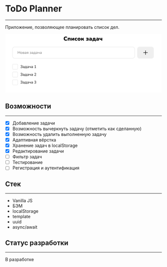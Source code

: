 # ToDo Planner
________
Приложение, позволяющее планировать список дел.

![screenshot](src/images/screenshot.png)

## Возможности
___
- [x] Добавление задачи
- [x] Возможность вычеркнуть задачу (отметить как сделанную)
- [x] Возможность удалить выполненную задачу
- [x] Адаптивная вёрстка
- [x] Хранение задач в localStorage 
- [x] Редактирование задачи
- [ ] Фильтр задач
- [ ] Тестирование
- [ ] Регистрация и аутентификация

## Стек
___
* Vanilla JS
* БЭМ
* localStorage
* template
* uuid
* async/await

## Статус разработки
___

В разработке